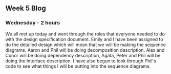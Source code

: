 ## Week 5 Blog

### Wednesday - 2 hours
We all met up today and went through the roles that everyone needed to do with the design specification document. Emily and I have been assigned to do the detailed design which will mean that we will be making the sequence diagrams. Aaron and Phil will be doing decomposition description. Alex and Conor will be doing dependency description, Agata, Peter and Phil will be doing the Interface description.
I have also begun to look through Phil's code to see what things I will be putting into the sequence diagrams.
